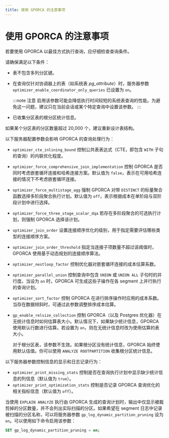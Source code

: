 ```yaml
---
title: 使用 GPORCA 的注意事项
---
```


# 使用 GPORCA 的注意事项

若要使用 GPORCA 以最佳方式执行查询，应仔细检查查询条件。

请确保满足以下条件：

- 表不包含多列分区键。
- 在查询仅针对协调器上的表（如系统表 *pg_attribute*）时，服务器参数 `optimizer_enable_coordinator_only_queries` 已设置为 `on`。

    :::note 注意
    启用该参数可能会降低执行时间较短的系统表查询的性能。为避免这一问题，建议只在当前会话或某个特定查询中设置该参数。
    :::

- 已收集分区表的根分区统计信息。

如果某个分区表的分区数量超过 20,000 个，建议重新设计表结构。

以下服务器配置参数会影响 GPORCA 的查询处理行为：

- `optimizer_cte_inlining_bound` 控制公共表表达式（CTE，即包含 `WITH` 子句的查询）的内联优化程度。
- `optimizer_force_comprehensive_join_implementation` 控制 GPORCA 是否同时考虑嵌套循环连接和哈希连接方案。默认值为 `false`，表示在可用哈希连接的情况下不考虑嵌套循环连接。
- `optimizer_force_multistage_agg` 强制 GPORCA 对带 `DISTINCT` 的标量聚合函数选择多阶段聚合执行计划。默认值为 `off`，表示根据成本在单阶段与双阶段计划中进行选择。
- `optimizer_force_three_stage_scalar_dqa` 若存在多阶段聚合的可选执行计划，则强制 GPORCA 选择该计划。
- `optimizer_join_order` 设置连接顺序优化的级别，用于指定需要评估哪些类型的连接顺序方案。
- `optimizer_join_order_threshold` 指定当连接子项数量不超过该阈值时，GPORCA 使用基于动态规划的连接顺序算法。
- `optimizer_nestloop_factor` 控制优化器对嵌套循环连接的成本估算系数。
- `optimizer_parallel_union` 控制查询中包含 `UNION` 或 `UNION ALL` 子句时的并行度。当设为 `on` 时，GPORCA 可生成这些子操作在各 segment 上并行执行的查询计划。
- `optimizer_sort_factor` 控制 GPORCA 在进行排序操作时应用的成本系数。当存在数据倾斜时，可通过此参数调整排序成本估算。
- `gp_enable_relsize_collection` 控制 GPORCA（以及 Postgres 优化器）在无统计信息时如何估算表大小。默认情况下，如果缺少统计信息，GPORCA 使用默认行数进行估算。若设置为 `on`，则在无统计信息时改为使用估算的表大小。

    对于根分区表，该参数不生效。如果根分区没有统计信息，GPORCA 始终使用默认估值。你可以使用 `ANALYZE ROOTPARTITION` 收集根分区统计信息。

以下服务器参数控制信息的显示和日志记录行为：

- `optimizer_print_missing_stats` 控制是否在查询执行计划中显示缺少统计信息的列信息（默认值为 `true`）。
- `optimizer_print_optimization_stats` 控制是否记录 GPORCA 查询优化的相关指标信息（默认值为 `off`）。

当使用 `EXPLAIN ANALYZE` 执行由 GPORCA 生成的查询计划时，输出中仅显示被裁剪掉的分区数量，并不会列出实际扫描的分区。如果希望在 segment 日志中记录被扫描的分区名称，可以将服务器参数 `gp_log_dynamic_partition_pruning` 设为 `on`。可以使用如下命令启用该参数：

```sql
SET gp_log_dynamic_partition_pruning = on;
```
